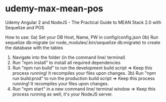 # udemy-max-mean-pos
Udemy Angular 2 and NodeJS - The Practical Guide to MEAN Stack 2.0 with Sequelize and POS

How to use:
0a) Set your DB Host, Name, PW in config/config.json
0b) Run sequelize db:migrate (or node_modules/.bin/sequelize  db:migrate) to create the database with the tables
1) Navigate into the folder (in the command line/ terminal)
2) Run "npm install" to install all required dependencies
3) Run "npm run build" to run the development build script => Keep this process running! It recompiles your files upon changes.
3b) Run "npm run build:prod" to run the production build script => Keep this process running! It recompiles your files upon changes.
4) Run "npm start" in a new command line/ terminal window => Keep this process running as well, it's your NodeJS server. 

